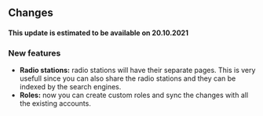 ## Changes


#### This update is estimated to be available on 20.10.2021 

### New features

<ul>
    <li><strong>Radio stations:</strong> radio stations will have their separate pages. This is very usefull since you can also share the radio stations and they can be indexed by the search engines.</li>
    <li><strong>Roles:</strong> now you can create custom roles and sync the changes with all the existing accounts.</li>
</ul>